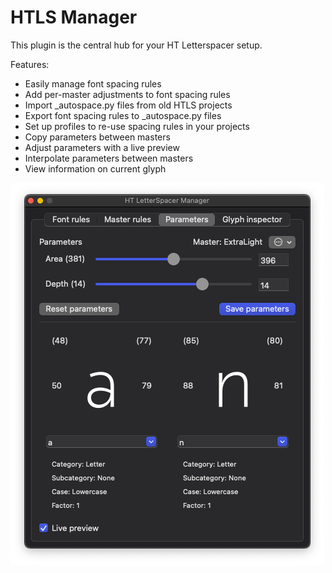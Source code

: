 # HTLS Manager
This plugin is the central hub for your HT Letterspacer setup.

Features:
- Easily manage font spacing rules
- Add per-master adjustments to font spacing rules
- Import _autospace.py files from old HTLS projects
- Export font spacing rules to _autospace.py files
- Set up profiles to re-use spacing rules in your projects
- Copy parameters between masters
- Adjust parameters with a live preview
- Interpolate parameters between masters
- View information on current glyph

![Visually adjust parameters](HTLSManager.png)